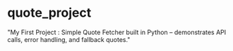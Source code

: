 # quote_project
"My First Project : Simple Quote Fetcher built in Python – demonstrates API calls, error handling, and fallback quotes."
